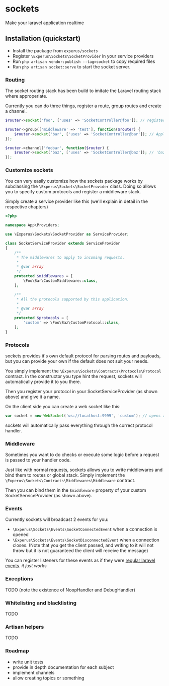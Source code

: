 # sockets
Make your laravel application realtime

## Installation (quickstart)

- Install the package from `experus/sockets`
- Register `\Experus\Sockets\SocketProvider` in your service providers
- Run `php artisan vendor:publish --tag=socket` to copy required files
- Run `php artisan socket:serve` to start the socket server.

### Routing

The socket routing stack has been build to imitate the Laravel routing stack where approperiate.

Currently you can do three things, register a route, group routes and create a channel.

```php
$router->socket('foo', ['uses' => 'SocketController@foo']); // register a route

$router->group(['middleware' => 'test'], function($router) {
    $router->socket('bar', ['uses' => 'SocketController@bar']); // Applies 'test' middleware to bar automatically
});

$router->channel('foobar', function($router) {
    $router->socket('baz', ['uses' => 'SocketController@baz']); // 'baz' is now part of channel 'foobar'
});
```

### Customize sockets

You can very easily customize how the sockets package works by subclassing the `\Experus\Sockets\SocketProvider` class.
Doing so allows you to specify custom protocols and register a middleware stack.

Simply create a service provider like this (we'll explain in detail in the respective chapters)
```php
<?php

namespace App\Providers;

use \Experus\Sockets\SocketProvider as ServiceProvider;

class SocketServiceProvider extends ServiceProvider
{
    /**
     * The middlewares to apply to incoming requests.
     *
     * @var array
     */
    protected $middlewares = [
        \Foo\Bar\CustomMiddleware::class,
    ];

    /**
     * All the protocols supported by this application.
     *
     * @var array
     */
    protected $protocols = [
        'custom' => \Foo\Baz\CustomProtocol::class,
    ];
}
```

### Protocols

sockets provides it's own default protocol for parsing routes and payloads,
but you can provide your own if the default does not suit your needs.

You simply implement the `\Experus\Sockets\Contracts\Protocols\Protocol` contract.
In the constructor you type hint the request, sockets will automatically provide it to you there.

Then you register your protocol in your SocketServiceProvider (as shown above) and give it a name.

On the client side you can create a web socket like this:
```js
var socket = new WebSocket('ws://localhost:9999', 'custom'); // opens a socket with the 'custom' protocol
```

sockets will automatically pass everything through the correct protocol handler.

### Middleware

Sometimes you want to do checks or execute some logic before a request is passed to your handler code.

Just like with normal requests, sockets allows you to write middlewares and bind them to routes or global stack.
Simply implement the `\Experus\Sockets\Contracts\Middlewares\Middleware` contract.

Then you can bind them in the `$middleware` property of your custom SocketServiceProvider (as shown above).

### Events

Currently sockets will broadcast 2 events for you:
- `\Experus\Sockets\Events\SocketConnectedEvent` when a connection is opened
- `\Experus\Sockets\Events\SocketDisconnectedEvent` when a connection closes. (Note that you get the client passed, and writing to it will not throw but it is not guaranteed the client will receive the message)

You can register listeners for these events as if they were [regular laravel events](https://laravel.com/docs/events). *it just works*

### Exceptions

TODO (note the existence of NoopHandler and DebugHandler)

### Whitelisting and blacklisting

TODO

### Artisan helpers

TODO

### Roadmap

- write unit tests
- provide in depth documentation for each subject
- implement channels
- allow creating topics or something